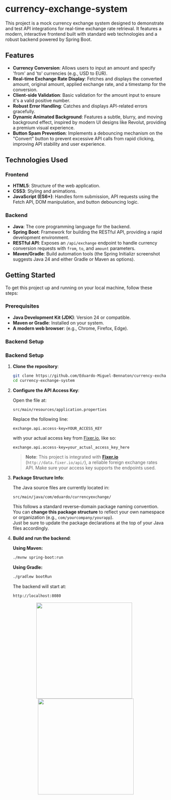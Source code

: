 # currency-exchange-system

This project is a mock currency exchange system designed to demonstrate and test API integrations for real-time exchange rate retrieval. It features a modern, interactive frontend built with standard web technologies and a robust backend powered by Spring Boot.

## Features

- **Currency Conversion**: Allows users to input an amount and specify 'from' and 'to' currencies (e.g., USD to EUR).
- **Real-time Exchange Rate Display**: Fetches and displays the converted amount, original amount, applied exchange rate, and a timestamp for the conversion.
- **Client-side Validation**: Basic validation for the amount input to ensure it's a valid positive number.
- **Robust Error Handling**: Catches and displays API-related errors gracefully.
- **Dynamic Animated Background**: Features a subtle, blurry, and moving background effect, inspired by modern UI designs like Revolut, providing a premium visual experience.
- **Button Spam Prevention**: Implements a debouncing mechanism on the "Convert" button to prevent excessive API calls from rapid clicking, improving API stability and user experience.

## Technologies Used

### Frontend

- **HTML5**: Structure of the web application.
- **CSS3**: Styling and animations.
- **JavaScript (ES6+)**: Handles form submission, API requests using the Fetch API, DOM manipulation, and button debouncing logic.

### Backend

- **Java**: The core programming language for the backend.
- **Spring Boot**: Framework for building the RESTful API, providing a rapid development environment.
- **RESTful API**: Exposes an `/api/exchange` endpoint to handle currency conversion requests with `from`, `to`, and `amount` parameters.
- **Maven/Gradle**: Build automation tools (the Spring Initializr screenshot suggests Java 24 and either Gradle or Maven as options).

## Getting Started

To get this project up and running on your local machine, follow these steps:

### Prerequisites

- **Java Development Kit (JDK)**: Version 24 or compatible.
- **Maven or Gradle**: Installed on your system.
- **A modern web browser**: (e.g., Chrome, Firefox, Edge).

### Backend Setup

### Backend Setup

1. **Clone the repository**:

   ```bash
   git clone https://github.com/Eduardo-Miguel-Bennaton/currency-exchange-system.git
   cd currency-exchange-system
   ```

2. **Configure the API Access Key**:

   Open the file at:

   ```
   src/main/resources/application.properties
   ```

   Replace the following line:

   ```
   exchange.api.access-key=YOUR_ACCESS_KEY
   ```

   with your actual access key from [Fixer.io](https://fixer.io), like so:

   ```
   exchange.api.access-key=your_actual_access_key_here
   ```

   > **Note**: This project is integrated with **[Fixer.io](https://fixer.io)** (`http://data.fixer.io/api/`), a reliable foreign exchange rates API. Make sure your access key supports the endpoints used.

3. **Package Structure Info**:

    The Java source files are currently located in:

    ```
    src/main/java/com/eduardo/currencyexchange/
    ```

    This follows a standard reverse-domain package naming convention.  
    You can **change this package structure** to reflect your own namespace or organization (e.g., `com/yourcompany/yourapp`).  
    Just be sure to update the package declarations at the top of your Java files accordingly.

4. **Build and run the backend**:

   **Using Maven:**

   ```bash
   ./mvnw spring-boot:run
   ```

   **Using Gradle:**

   ```bash
   ./gradlew bootRun
   ```

   The backend will start at:

   ```
   http://localhost:8080
   ```

<p align="center">
  <img src="https://github.com/user-attachments/assets/8de7c17a-bbcf-41ca-afbd-95a3fca781db" height="300" style="margin-right: 10px;"/>
  <img src="https://github.com/user-attachments/assets/b5335d8b-0ec4-4bd8-ad83-de8ce53acb7f" height="300"/>
</p>
